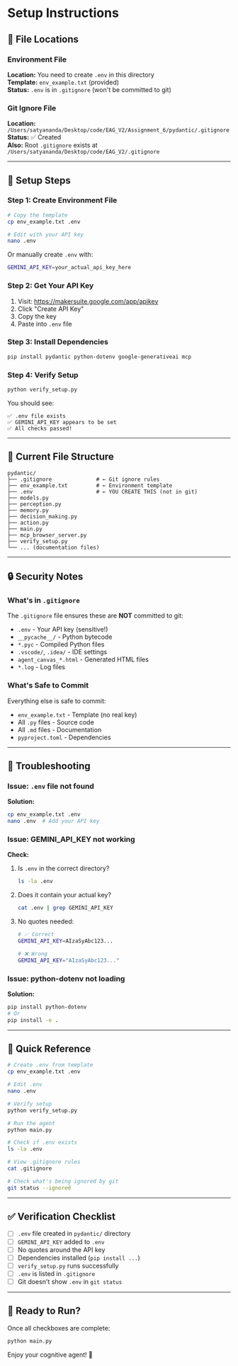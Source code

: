 # Setup Instructions

## 📁 File Locations

### Environment File

**Location:** You need to create `.env` in this directory  
**Template:** `env_example.txt` (provided)  
**Status:** `.env` is in `.gitignore` (won't be committed to git)

### Git Ignore File

**Location:** `/Users/satyananda/Desktop/code/EAG_V2/Assignment_6/pydantic/.gitignore`  
**Status:** ✅ Created  
**Also:** Root `.gitignore` exists at `/Users/satyananda/Desktop/code/EAG_V2/.gitignore`

---

## 🔧 Setup Steps

### Step 1: Create Environment File

```bash
# Copy the template
cp env_example.txt .env

# Edit with your API key
nano .env
```

Or manually create `.env` with:
```bash
GEMINI_API_KEY=your_actual_api_key_here
```

### Step 2: Get Your API Key

1. Visit: https://makersuite.google.com/app/apikey
2. Click "Create API Key"
3. Copy the key
4. Paste into `.env` file

### Step 3: Install Dependencies

```bash
pip install pydantic python-dotenv google-generativeai mcp
```

### Step 4: Verify Setup

```bash
python verify_setup.py
```

You should see:
```
✅ .env file exists
✅ GEMINI_API_KEY appears to be set
✅ All checks passed!
```

---

## 📂 Current File Structure

```
pydantic/
├── .gitignore              # ← Git ignore rules
├── env_example.txt         # ← Environment template
├── .env                    # ← YOU CREATE THIS (not in git)
├── models.py
├── perception.py
├── memory.py
├── decision_making.py
├── action.py
├── main.py
├── mcp_browser_server.py
├── verify_setup.py
└── ... (documentation files)
```

---

## 🔒 Security Notes

### What's in `.gitignore`

The `.gitignore` file ensures these are **NOT** committed to git:
- `.env` - Your API key (sensitive!)
- `__pycache__/` - Python bytecode
- `*.pyc` - Compiled Python files
- `.vscode/`, `.idea/` - IDE settings
- `agent_canvas_*.html` - Generated HTML files
- `*.log` - Log files

### What's Safe to Commit

Everything else is safe to commit:
- `env_example.txt` - Template (no real key)
- All `.py` files - Source code
- All `.md` files - Documentation
- `pyproject.toml` - Dependencies

---

## 🐛 Troubleshooting

### Issue: `.env` file not found

**Solution:**
```bash
cp env_example.txt .env
nano .env  # Add your API key
```

### Issue: GEMINI_API_KEY not working

**Check:**
1. Is `.env` in the correct directory?
   ```bash
   ls -la .env
   ```

2. Does it contain your actual key?
   ```bash
   cat .env | grep GEMINI_API_KEY
   ```

3. No quotes needed:
   ```bash
   # ✅ Correct
   GEMINI_API_KEY=AIzaSyAbc123...
   
   # ❌ Wrong
   GEMINI_API_KEY="AIzaSyAbc123..."
   ```

### Issue: python-dotenv not loading

**Solution:**
```bash
pip install python-dotenv
# Or
pip install -e .
```

---

## 📝 Quick Reference

```bash
# Create .env from template
cp env_example.txt .env

# Edit .env
nano .env

# Verify setup
python verify_setup.py

# Run the agent
python main.py

# Check if .env exists
ls -la .env

# View .gitignore rules
cat .gitignore

# Check what's being ignored by git
git status --ignored
```

---

## ✅ Verification Checklist

- [ ] `.env` file created in `pydantic/` directory
- [ ] `GEMINI_API_KEY` added to `.env`
- [ ] No quotes around the API key
- [ ] Dependencies installed (`pip install ...`)
- [ ] `verify_setup.py` runs successfully
- [ ] `.env` is listed in `.gitignore`
- [ ] Git doesn't show `.env` in `git status`

---

## 🎯 Ready to Run?

Once all checkboxes are complete:

```bash
python main.py
```

Enjoy your cognitive agent! 🚀

